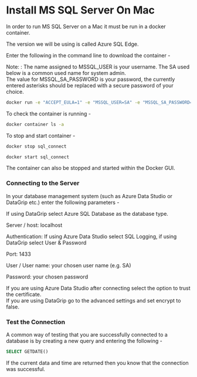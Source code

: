# Install MS SQL Server On Mac

In order to run MS SQL Server on a Mac it must be run in a docker container.

The version we will be using is called Azure SQL Edge.

Enter the following in the command line to download the container -

Note:
: The name assigned to MSSQL_USER is your username. The SA used below is a common used name for system admin.   
The value for MSSQL_SA_PASSWORD is your password, the currently entered asterisks should be replaced with
a secure password of your choice.

```Bash
docker run -e "ACCEPT_EULA=1" -e "MSSQL_USER=SA" -e "MSSQL_SA_PASSWORD=****" -e "MSSQL_PID=Developer" -p 1433:1433 -d --name=sql_connect mcr.microsoft.com/azure-sql-edge
```

To check the container is running -

```Bash
docker container ls -a
```

To stop and start container -

```Bash
docker stop sql_connect

docker start sql_connect
```

The container can also be stopped and started within the Docker GUI.

### Connecting to the Server

In your database management system (such as Azure Data Studio or DataGrip etc.) enter the following parameters -

If using DataGrip select Azure SQL Database as the database type.

Server / host: localhost

Authentication: If using Azure Data Studio select SQL Logging, if using DataGrip select User & Password

Port: 1433

User / User name: your chosen user name (e.g. SA)

Password: your chosen password

If you are using Azure Data Studio after connecting select the option to trust the certificate.   
If you are using DataGrip go to the advanced settings and set encrypt to false.

### Test the Connection

A common way of testing that you are successfully connected to a database is by creating a new query
and entering the following -

```SQL
SELECT GETDATE()
```

If the current data and time are returned then you know that the connection was successful.